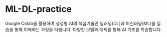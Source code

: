 # ML-DL-practice
Google Colab을 활용하여 생성형 AI의 핵심기술인 딥러닝(DL)과 머신러닝(ML)을 실습을 통해 이해하는 과정을 다룹니다. 다양한 모델과 예제를 통해 AI 기초를 학습합니다.
